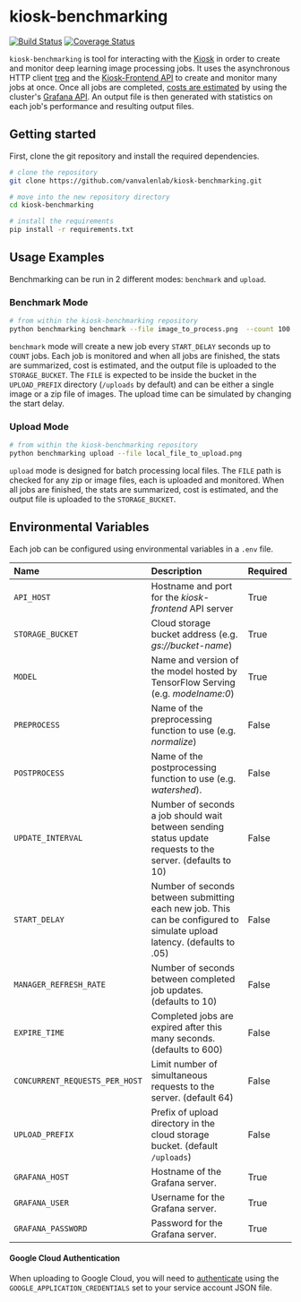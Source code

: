 # kiosk-benchmarking

[![Build Status](https://travis-ci.com/vanvalenlab/kiosk-benchmarking.svg?branch=master)](https://travis-ci.com/vanvalenlab/kiosk-benchmarking)
[![Coverage Status](https://coveralls.io/repos/github/vanvalenlab/kiosk-benchmarking/badge.svg?branch=master)](https://coveralls.io/github/vanvalenlab/kiosk-benchmarking?branch=master)

`kiosk-benchmarking` is tool for interacting with the [Kiosk](https://github.com/vanvalenlab/kiosk) in order to create and monitor deep learning image processing jobs. It uses the asynchronous HTTP client [treq](https://github.com/twisted/treq) and the [Kiosk-Frontend API](https://github.com/vanvalenlab/kiosk-frontend) to create and monitor many jobs at once. Once all jobs are completed, [costs are estimated](./docs/cost_computation_notes.md) by using the cluster's [Grafana API](https://grafana.com/docs/http_api/). An output file is then generated with statistics on each job's performance and resulting output files.

## Getting started

First, clone the git repository and install the required dependencies.

```bash
# clone the repository
git clone https://github.com/vanvalenlab/kiosk-benchmarking.git

# move into the new repository directory
cd kiosk-benchmarking

# install the requirements
pip install -r requirements.txt
```

## Usage Examples

Benchmarking can be run in 2 different modes: `benchmark` and `upload`.

### Benchmark Mode

```bash
# from within the kiosk-benchmarking repository
python benchmarking benchmark --file image_to_process.png  --count 100
```

`benchmark` mode will create a new job every `START_DELAY` seconds up to `COUNT` jobs. Each job is monitored and when all jobs are finished, the stats are summarized, cost is estimated, and the output file is uploaded to the `STORAGE_BUCKET`.  The `FILE` is expected to be inside the bucket in the `UPLOAD_PREFIX` directory (`/uploads` by default) and can be either a single image or a zip file of images. The upload time can be simulated by changing the start delay.

### Upload Mode

```bash
# from within the kiosk-benchmarking repository
python benchmarking upload --file local_file_to_upload.png
```

`upload` mode is designed for batch processing local files.  The `FILE` path is checked for any zip or image files, each is uploaded and monitored.  When all jobs are finished, the stats are summarized, cost is estimated, and the output file is uploaded to the `STORAGE_BUCKET`.

## Environmental Variables

Each job can be configured using environmental variables in a `.env` file.

| Name                 | Description                    | Required |
| :------------------- | :----------------------------- | :------- |
| `API_HOST`             | Hostname and port for the *kiosk-frontend* API server | True |
| `STORAGE_BUCKET`       | Cloud storage bucket address (e.g. *gs://bucket-name*) | True |
| `MODEL`                | Name and version of the model hosted by TensorFlow Serving (e.g. *modelname:0*) | True |
| `PREPROCESS`           | Name of the preprocessing function to use (e.g. *normalize*) | False |
| `POSTPROCESS`          | Name of the postprocessing function to use (e.g. *watershed*). | False |
| `UPDATE_INTERVAL`      | Number of seconds a job should wait between sending status update requests to the server. (defaults to 10) | False |
| `START_DELAY`          | Number of seconds between submitting each new job. This can be configured to simulate upload latency. (defaults to .05) | False |
| `MANAGER_REFRESH_RATE` | Number of seconds between completed job updates. (defaults to 10) | False |
| `EXPIRE_TIME`          | Completed jobs are expired after this many seconds. (defaults to 600) | False |
| `CONCURRENT_REQUESTS_PER_HOST` | Limit number of simultaneous requests to the server. (default 64) | False |
| `UPLOAD_PREFIX` | Prefix of upload directory in the cloud storage bucket. (default `/uploads`) | False |
| `GRAFANA_HOST`         | Hostname of the Grafana server.  | True |
| `GRAFANA_USER`         | Username for the Grafana server. | True |
| `GRAFANA_PASSWORD`     | Password for the Grafana server. | True |

#### Google Cloud Authentication

When uploading to Google Cloud, you will need to [authenticate](https://cloud.google.com/docs/authentication/production) using the `GOOGLE_APPLICATION_CREDENTIALS` set to your service account JSON file.
